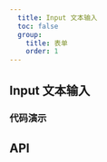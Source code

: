 ```yaml
---  
  title: Input 文本输入
  toc: false
  group: 
    title: 表单
    order: 1
---
```


## Input 文本输入

### 代码演示

<code src="./demo/basic.jsx" ></code>

## API

<API id="Input"></API>
